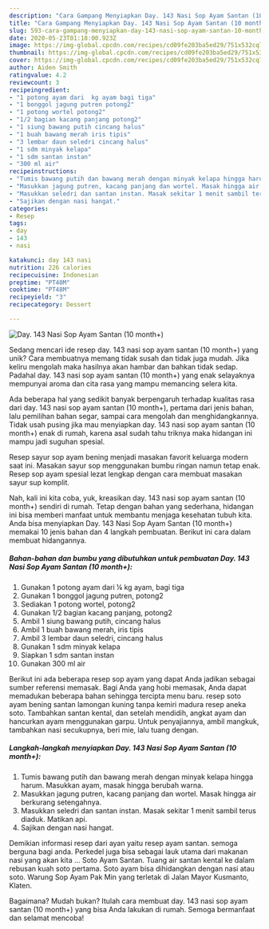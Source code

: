 ```yaml
---
description: "Cara Gampang Menyiapkan Day. 143 Nasi Sop Ayam Santan (10 month+), Enak"
title: "Cara Gampang Menyiapkan Day. 143 Nasi Sop Ayam Santan (10 month+), Enak"
slug: 593-cara-gampang-menyiapkan-day-143-nasi-sop-ayam-santan-10-month-enak
date: 2020-05-23T01:18:00.923Z
image: https://img-global.cpcdn.com/recipes/cd09fe203ba5ed29/751x532cq70/day-143-nasi-sop-ayam-santan-10-month-foto-resep-utama.jpg
thumbnail: https://img-global.cpcdn.com/recipes/cd09fe203ba5ed29/751x532cq70/day-143-nasi-sop-ayam-santan-10-month-foto-resep-utama.jpg
cover: https://img-global.cpcdn.com/recipes/cd09fe203ba5ed29/751x532cq70/day-143-nasi-sop-ayam-santan-10-month-foto-resep-utama.jpg
author: Aiden Smith
ratingvalue: 4.2
reviewcount: 3
recipeingredient:
- "1 potong ayam dari  kg ayam bagi tiga"
- "1 bonggol jagung putren potong2"
- "1 potong wortel potong2"
- "1/2 bagian kacang panjang potong2"
- "1 siung bawang putih cincang halus"
- "1 buah bawang merah iris tipis"
- "3 lembar daun seledri cincang halus"
- "1 sdm minyak kelapa"
- "1 sdm santan instan"
- "300 ml air"
recipeinstructions:
- "Tumis bawang putih dan bawang merah dengan minyak kelapa hingga harum. Masukkan ayam, masak hingga berubah warna."
- "Masukkan jagung putren, kacang panjang dan wortel. Masak hingga air berkurang setengahnya."
- "Masukkan seledri dan santan instan. Masak sekitar 1 menit sambil terus diaduk. Matikan api."
- "Sajikan dengan nasi hangat."
categories:
- Resep
tags:
- day
- 143
- nasi

katakunci: day 143 nasi 
nutrition: 226 calories
recipecuisine: Indonesian
preptime: "PT40M"
cooktime: "PT48M"
recipeyield: "3"
recipecategory: Dessert

---
```



![Day. 143 Nasi Sop Ayam Santan (10 month+)](https://img-global.cpcdn.com/recipes/cd09fe203ba5ed29/751x532cq70/day-143-nasi-sop-ayam-santan-10-month-foto-resep-utama.jpg)

Sedang mencari ide resep day. 143 nasi sop ayam santan (10 month+) yang unik? Cara membuatnya memang tidak susah dan tidak juga mudah. Jika keliru mengolah maka hasilnya akan hambar dan bahkan tidak sedap. Padahal day. 143 nasi sop ayam santan (10 month+) yang enak selayaknya mempunyai aroma dan cita rasa yang mampu memancing selera kita.

Ada beberapa hal yang sedikit banyak berpengaruh terhadap kualitas rasa dari day. 143 nasi sop ayam santan (10 month+), pertama dari jenis bahan, lalu pemilihan bahan segar, sampai cara mengolah dan menghidangkannya. Tidak usah pusing jika mau menyiapkan day. 143 nasi sop ayam santan (10 month+) enak di rumah, karena asal sudah tahu triknya maka hidangan ini mampu jadi suguhan spesial.

Resep sayur sop ayam bening menjadi masakan favorit keluarga modern saat ini. Masakan sayur sop menggunakan bumbu ringan namun tetap enak. Resep sop ayam spesial lezat lengkap dengan cara membuat masakan sayur sup komplit.


Nah, kali ini kita coba, yuk, kreasikan day. 143 nasi sop ayam santan (10 month+) sendiri di rumah. Tetap dengan bahan yang sederhana, hidangan ini bisa memberi manfaat untuk membantu menjaga kesehatan tubuh kita. Anda bisa menyiapkan Day. 143 Nasi Sop Ayam Santan (10 month+) memakai 10 jenis bahan dan 4 langkah pembuatan. Berikut ini cara dalam membuat hidangannya.

<!--inarticleads1-->

##### Bahan-bahan dan bumbu yang dibutuhkan untuk pembuatan Day. 143 Nasi Sop Ayam Santan (10 month+):

1. Gunakan 1 potong ayam dari ¼ kg ayam, bagi tiga
1. Gunakan 1 bonggol jagung putren, potong2
1. Sediakan 1 potong wortel, potong2
1. Gunakan 1/2 bagian kacang panjang, potong2
1. Ambil 1 siung bawang putih, cincang halus
1. Ambil 1 buah bawang merah, iris tipis
1. Ambil 3 lembar daun seledri, cincang halus
1. Gunakan 1 sdm minyak kelapa
1. Siapkan 1 sdm santan instan
1. Gunakan 300 ml air


Berikut ini ada beberapa resep sop ayam yang dapat Anda jadikan sebagai sumber referensi memasak. Bagi Anda yang hobi memasak, Anda dapat memadukan beberapa bahan sehingga tercipta menu baru. resep soto ayam bening santan lamongan kuning tanpa kemiri madura resep aneka soto. Tambahkan santan kental, dan setelah mendidih, angkat ayam dan hancurkan ayam menggunakan garpu. Untuk penyajiannya, ambil mangkuk, tambahkan nasi secukupnya, beri mie, lalu tuang dengan. 

<!--inarticleads2-->

##### Langkah-langkah menyiapkan Day. 143 Nasi Sop Ayam Santan (10 month+):

1. Tumis bawang putih dan bawang merah dengan minyak kelapa hingga harum. Masukkan ayam, masak hingga berubah warna.
1. Masukkan jagung putren, kacang panjang dan wortel. Masak hingga air berkurang setengahnya.
1. Masukkan seledri dan santan instan. Masak sekitar 1 menit sambil terus diaduk. Matikan api.
1. Sajikan dengan nasi hangat.


Demikian informasi resep dari ayan yaitu resep ayam santan. semoga berguna bagi anda. Perkedel juga bisa sebagai lauk utama dari makanan nasi yang akan kita … Soto Ayam Santan. Tuang air santan kental ke dalam rebusan kuah soto pertama. Soto ayam bisa dihidangkan dengan nasi atau soto. Warung Sop Ayam Pak Min yang terletak di Jalan Mayor Kusmanto, Klaten. 

Bagaimana? Mudah bukan? Itulah cara membuat day. 143 nasi sop ayam santan (10 month+) yang bisa Anda lakukan di rumah. Semoga bermanfaat dan selamat mencoba!

